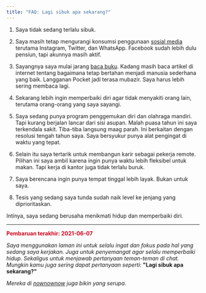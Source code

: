 ```yaml
---
title: "FAQ: Lagi sibuk apa sekarang?"
---
```


1. Saya tidak sedang terlalu sibuk.

2. Saya masih tetap mengurangi konsumsi penggunaan [sosial media](https://duckduckgo.com/?t=canonical&q=social+media+detox) terutama Instagram, Twitter, dan WhatsApp. Facebook sudah lebih dulu pensiun, tapi akunnya masih aktif.

3. Sayangnya saya mulai jarang [baca buku](../read). Kadang masih baca artikel di internet tentang bagaimana tetap bertahan menjadi manusia sederhana yang baik. Langganan Pocket jadi terasa mubazir. Saya harus lebih sering membaca lagi.

4. Sekarang lebih ingin memperbaiki diri agar tidak menyakiti orang lain, terutama orang-orang yang saya sayangi.

5. Saya sedang punya program penggemukan diri dan olahraga mandiri. Tapi kurang berjalan lancar dari sisi asupan. Malah puasa tahun ini saya terkendala sakit. Tiba-tiba langsung maag parah. Ini berkaitan dengan resolusi tengah tahun saya. Saya bersyukur punya alat pengingat di waktu yang tepat.

6. Selain itu saya tertarik untuk membangun karir sebagai pekerja remote. Pilihan ini saya ambil karena ingin punya waktu lebih fleksibel untuk makan. Tapi kerja di kantor juga tidak terlalu buruk.

7. Saya berencana ingin punya tempat tinggal lebih layak. Bukan untuk saya.

8. Tesis yang sedang saya tunda sudah naik level ke jenjang yang diprioritaskan.

Intinya, saya sedang berusaha menikmati hidup dan memperbaiki diri.

----

<span style='color:#d0021b'>**Pembaruan terakhir: 2021-06-07**</span>

*Saya menggunakan laman ini untuk selalu ingat dan fokus pada hal yang sedang saya kerjakan. Juga untuk penyemangat agar selalu memperbaiki hidup. Sekaligus untuk menjawab pertanyaan teman-teman di chat. Mungkin kamu juga sering dapat pertanyaan seperti:* **"Lagi sibuk apa sekarang?"**

*Mereka di [nownownow](https://nownownow.com/about) juga bikin yang serupa.*
